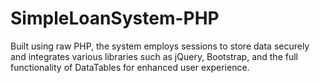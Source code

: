 # SimpleLoanSystem-PHP
Built using raw PHP, the system employs sessions to store data securely and integrates various libraries such as jQuery, Bootstrap, and the full functionality of DataTables for enhanced user experience.
